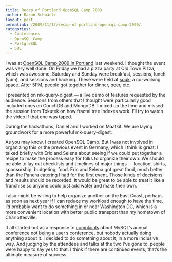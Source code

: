 ```yaml
---
title: Recap of Portland OpenSQL Camp 2009
author: Baron Schwartz
layout: post
permalink: /2009/11/17/recap-of-portland-opensql-camp-2009/
categories:
  - Conferences
  - OpenSQL Camp
  - PostgreSQL
  - SQL
---
```

I was at [OpenSQL Camp 2009 in Portland][1] last weekend. I thought the event was very well done. On Friday we had a pizza party at Old Town Pizza, which was awesome. Saturday and Sunday were breakfast, sessions, lunch (yum), and sessions and hacking. These were held at [souk][2], a co-working space. After 5PM, people got together for dinner, beer, etc.

I presented on mk-query-digest &#8212; a live demo of features requested by the audience. Sessions from others that I thought were particularly good included ones on CouchDB and MongoDB. I mixed up the time and missed the session from Tokutek on how fractal tree indexes work. I&#8217;ll try to watch the video if that one was taped.

During the hackathons, Daniel and I worked on Maatkit. We are laying groundwork for a more powerful mk-query-digest.

As you may know, I created OpenSQL Camp. But I was not involved in organizing this or the previous event in Germany, which I think is great. I talked briefly with Eric and Selena about seeing if we could put together a recipe to make the process easy for folks to organize their own. We should be able to lay out checklists and timelines of major things &#8212; location, shirts, sponsorship, budgeting, food. Eric and Selena got great food, much better than the Panera catering I had for the first event. Those kinds of decisions and results should be recorded. It would be great to be able to treat it like a franchise so anyone could just add water and make their own.

I also might be willing to help organize another on the East Coast, perhaps as soon as next year if I can reduce my workload enough to have the time. I&#8217;d probably want to do something in or near Washington DC, which is a more convenient location with better public transport than my hometown of Charlottesville.

It all started out as a response to [complaints][3] about MySQL&#8217;s annual conference not being a user&#8217;s conference, but nobody actually doing anything about it. I decided to do something about it, in a more inclusive way. And judging by the attendees and talks at the two I&#8217;ve gone to, people were happy to say yes to that. I think if there are continued events, that&#8217;s the ultimate measure of success.

 [1]: http://opensqlcamp.org/Events/Portland2009/
 [2]: http://www.soukllc.com/
 [3]: http://groups.google.com/group/oursql-conference
